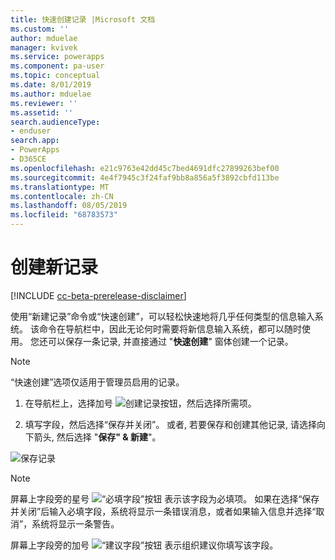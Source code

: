 ```yaml
---
title: 快速创建记录 |Microsoft 文档
ms.custom: ''
author: mduelae
manager: kvivek
ms.service: powerapps
ms.component: pa-user
ms.topic: conceptual
ms.date: 8/01/2019
ms.author: mduelae
ms.reviewer: ''
ms.assetid: ''
search.audienceType:
- enduser
search.app:
- PowerApps
- D365CE
ms.openlocfilehash: e21c9763e42dd45c7bed4691dfc27899263bef00
ms.sourcegitcommit: 4e4f7945c3f24faf9bb8a856a5f3892cbfd113be
ms.translationtype: MT
ms.contentlocale: zh-CN
ms.lasthandoff: 08/05/2019
ms.locfileid: "68783573"
---
```

# <a name="create-a-new-record"></a>创建新记录


[!INCLUDE [cc-beta-prerelease-disclaimer](../includes/cc-beta-prerelease-disclaimer.md)]

使用“新建记录”命令或“快速创建”，可以轻松快速地将几乎任何类型的信息输入系统。 该命令在导航栏中，因此无论何时需要将新信息输入系统，都可以随时使用。 您还可以保存一条记录, 并直接通过 "**快速创建**" 窗体创建一个记录。

> [!NOTE]
> “快速创建”选项仅适用于管理员启用的记录。
    
1. 在导航栏上，选择加号 ![创建记录按钮](media/create-record-button.png "Create record button")，然后选择所需项。  
  
2.  填写字段，然后选择“保存并关闭”。 或者, 若要保存和创建其他记录, 请选择向下箭头, 然后选择 "**保存" & 新建**"。

  ![保存记录](media/quick_create.png "Save a record")
  
> [!NOTE]
> 屏幕上字段旁的星号 ![“必填字段”按钮](media/required-field-button.png "Required Field button") 表示该字段为必填项。 如果在选择“保存并关闭”后输入必填字段，系统将显示一条错误消息，或者如果输入信息并选择“取消”，系统将显示一条警告。
>   
> 屏幕上字段旁的加号 ![“建议字段”按钮](media/recommended-field-button.png "Recommended Field button") 表示组织建议你填写该字段。  
    
